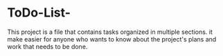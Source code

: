 # ToDo-List-
This project is a file that contains tasks organized in multiple sections.
it make easier for anyone who wants to know about the project's plans and work that needs to be done.

